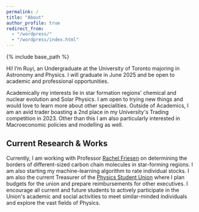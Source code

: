 ```yaml
---
permalink: /
title: "About"
author_profile: true
redirect_from: 
  - "/wordpress/"
  - "/wordpress/index.html"
---
```


{% include base_path %}

Hi! I’m Ruyi, an Undergraduate at the University of Toronto majoring in Astronomy and Physics. I will graduate in June 2025 and be open to academic and professional opportunities.

Academically my interests lie in star formation regions' chemical and nuclear evolution and Solar Physics. I am open to trying new things and would love to learn more about other specialities. Outside of Academics, I am an avid trader boasting a 2nd place in my University's Trading competition in 2023. Other than this I am also particularly interested in Macroeconomic policies and modelling as well.


## Current Research & Works
Currently, I am working with Professor [Rachel Friesen](https://www.astro.utoronto.ca/~friesen/) on determining the borders of different-sized carbon chain molecules in star-forming regions. I am also starting my machine-learning algorithm to rate individual stocks. I am also the current Treasurer of the [Physics Student Union](https://www.physu.org/home) where I plan budgets for the union and prepare reimbursements for other executives. I encourage all current and future students to actively participate in the Union's academic and social activities to meet similar-minded individuals and explore the vast fields of Physics.

